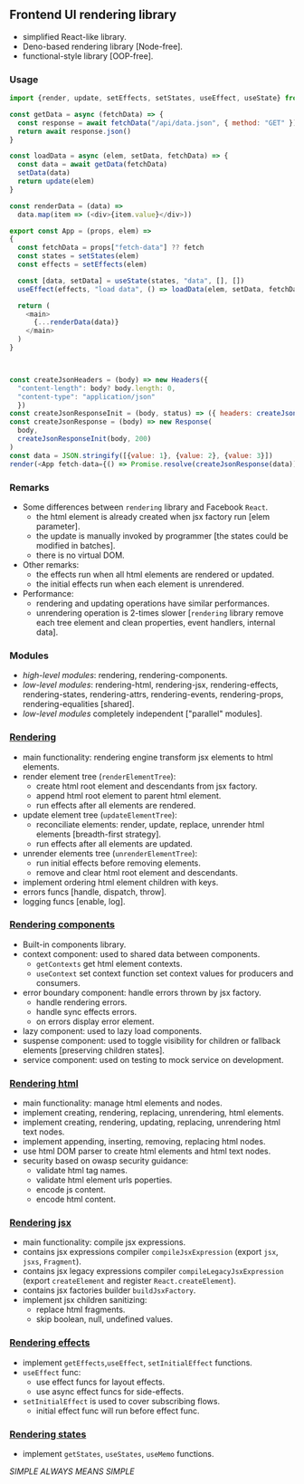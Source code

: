 ## Frontend UI rendering library
- simplified React-like library.
- Deno-based rendering library [Node-free].
- functional-style library [OOP-free].

### Usage
```javascript
import {render, update, setEffects, setStates, useEffect, useState} from "./index.js"

const getData = async (fetchData) => {
  const response = await fetchData("/api/data.json", { method: "GET" });
  return await response.json()
}

const loadData = async (elem, setData, fetchData) => {
  const data = await getData(fetchData)
  setData(data)
  return update(elem)
}

const renderData = (data) =>
  data.map(item => (<div>{item.value}</div>))

export const App = (props, elem) =>
{
  const fetchData = props["fetch-data"] ?? fetch
  const states = setStates(elem)
  const effects = setEffects(elem)

  const [data, setData] = useState(states, "data", [], [])
  useEffect(effects, "load data", () => loadData(elem, setData, fetchData), [])

  return (
    <main>
      {...renderData(data)}
    </main>
  )
}



const createJsonHeaders = (body) => new Headers({
  "content-length": body? body.length: 0,
  "content-type": "application/json"
  })
const createJsonResponseInit = (body, status) => ({ headers: createJsonHeaders(body), ok: true, status })
const createJsonResponse = (body) => new Response(
  body,
  createJsonResponseInit(body, 200)
)
const data = JSON.stringify([{value: 1}, {value: 2}, {value: 3}])
render(<App fetch-data={() => Promise.resolve(createJsonResponse(data))}></App>, document.body)
```

### Remarks
- Some differences between `rendering` library and Facebook `React`.
  - the html element is already created when jsx factory run [elem parameter].
  - the update is manually invoked by programmer [the states could be modified in batches].
  - there is no virtual DOM.
- Other remarks:
  - the effects run when all html elements are rendered or updated.
  - the initial effects run when each element is unrendered.
- Performance:
  - rendering and updating operations have similar performances.
  - unrendering operation is 2-times slower [`rendering` library remove each tree element and clean properties, event handlers, internal data].

### Modules
- *high-level modules*: rendering, rendering-components.
- *low-level modules*: rendering-html, rendering-jsx, rendering-effects, rendering-states, rendering-attrs, rendering-events, rendering-props, rendering-equalities [shared].
- *low-level modules* completely independent ["parallel" modules].

### [Rendering](./rendering/)
- main functionality: rendering engine transform jsx elements to html elements.
- render element tree (`renderElementTree`):
  - create html root element and descendants from jsx factory.
  - append html root element to parent html element.
  - run effects after all elements are rendered.
- update element tree (`updateElementTree`):
  - reconciliate elements: render, update, replace, unrender html elements [breadth-first strategy].
  - run effects after all elements are updated.
- unrender elements tree (`unrenderElementTree`):
  - run initial effects before removing elements.
  - remove and clear html root element and descendants.
- implement ordering html element children with keys.
- errors funcs [handle, dispatch, throw].
- logging funcs [enable, log].

### [Rendering components](./rendering-components/)
- Built-in components library.
- context component: used to shared data between components.
  - `getContexts` get html element contexts.
  - `useContext` set context function set context values for producers and consumers.
- error boundary component: handle errors thrown by jsx factory.
  - handle rendering errors.
  - handle sync effects errors.
  - on errors display error element.
- lazy component: used to lazy load components.
- suspense component: used to toggle visibility for children or fallback elements [preserving children states].
- service component: used on testing to mock service on development.

### [Rendering html](./rendering-html/)
- main functionality: manage html elements and nodes.
- implement creating, rendering, replacing, unrendering, html elements.
- implement creating, rendering, updating, replacing, unrendering html text nodes.
- implement appending, inserting, removing, replacing html nodes.
- use html DOM parser to create html elements and html text nodes.
- security based on owasp security guidance:
  - validate html tag names.
  - validate html element urls poperties.
  - encode js content.
  - encode html content.

### [Rendering jsx](./rendering-jsx/)
- main functionality: compile jsx expressions.
- contains jsx expressions compiler `compileJsxExpression` (export `jsx`, `jsxs`, `Fragment`).
- contains jsx legacy expressions compiler `compileLegacyJsxExpression` (export `createElement` and register `React.createElement`).
- contains jsx factories builder `buildJsxFactory`.
- implement jsx children sanitizing:
  - replace html fragments.
  - skip boolean, null, undefined values.

### [Rendering effects](./rendering-effects/)
- implement `getEffects`,`useEffect`, `setInitialEffect` functions.
- `useEffect` func:
  - use effect funcs for layout effects.
  - use async effect funcs for side-effects.
- `setInitialEffect` is used to cover subscribing flows.
  - initial effect func will run before effect func.


### [Rendering states](./rendering-states/)
- implement `getStates`, `useStates`, `useMemo` functions.

*SIMPLE ALWAYS MEANS SIMPLE*